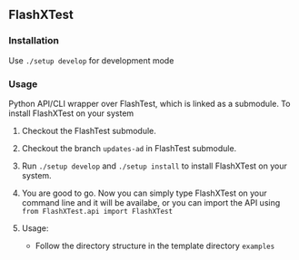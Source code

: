## FlashXTest

### Installation

Use `./setup develop` for development mode

### Usage

Python API/CLI wrapper over FlashTest, which is linked as a submodule. To install FlashXTest on your system

1. Checkout the FlashTest submodule.
2. Checkout the branch `updates-ad` in FlashTest submodule.
3. Run `./setup develop` and `./setup install` to install FlashXTest on your system.
4. You are good to go. Now you can simply type FlashXTest on your command line and it will be availabe, or you can import the API using `from FlashXTest.api import FlashXTest`
5. Usage:

   - Follow the directory structure in the template directory `examples`
